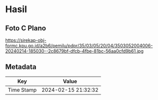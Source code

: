 # Hasil

## Foto C Plano

https://sirekap-obj-formc.kpu.go.id/a2b6/pemilu/pdpr/35/03/05/20/04/3503052004006-20240214-185030--2c8679bf-dfcb-4fbe-81bc-56aa0cfd9b61.jpg


## Metadata

| Key        | Value               |
| ---------- | ------------------- |
| Time Stamp | 2024-02-15 21:32:32 |



